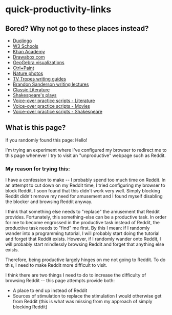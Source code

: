 # quick-productivity-links

## Bored? Why not go to these places instead?

- [Duolingo](https://duolingo.com/)
- [W3 Schools](https://www.w3schools.com/)
- [Khan Academy](https://www.khanacademy.org/)
- [Drawabox.com](https://www.drawabox.com/)
- [GeoGebra visualizations](https://www.geogebra.org/u/seriousmax)
- [Ctrl+Paint](https://www.ctrlpaint.com/library)
- [Nature photos](https://www.pexels.com/search/landscape/)
- [TV Tropes writing guides](https://tvtropes.org/pmwiki/pmwiki.php/SoYouWantTo/SeeTheIndex)
- [Brandon Sanderson writing lectures](https://www.youtube.com/watch?v=N4ZDBOc2tX8&list=PLH3mK1NZn9QqOSj3ObrP3xL8tEJQ12-vL&index=2)
- [Classic Literature](https://americanliterature.com/books)
- [Shakespeare's plays](https://www.opensourceshakespeare.org/views/plays/plays.php)
- [Voice-over practice scripts - Literature](https://iwanttobeavoiceactor.com/practice-monologs-literature/)
- [Voice-over practice scripts - Movies](https://iwanttobeavoiceactor.com/practice-monologs-movies/)
- [Voice-over practice scripts - Shakespeare](https://iwanttobeavoiceactor.com/practice-monologs-shakespeare/)

## What is this page?

If you randomly found this page: Hello! 

I'm trying an experiment where I've configured my browser to redirect me to this page whenever I try to visit an "unproductive" webpage such as Reddit.

### My reason for trying this: 

I have a confession to make -- I probably spend too much time on Reddit. In an attempt to cut down on my Reddit time, I tried configuring my browser to block Reddit. I soon found that this didn't work very well. Simply blocking Reddit didn't remove my need for amusement and I found myself disabling the blocker and browsing Reddit anyway.

I think that something else needs to "replace" the amusement that Reddit provides. Fortunately, this something-else can be a productive task. In order for me to become engrossed in the productive task instead of Reddit, the productive task needs to "find" me first. By this I mean: if I randomly wander into a programming tutorial, I will probably start doing the tutorial and forget that Reddit exists. However, if I randomly wander onto Reddit, I will probably start mindlessly browsing Reddit and forget that anything else exists.

Therefore, being productive largely hinges on me not going to Reddit. To do this, I need to make Reddit more difficult to visit.

I think there are two things I need to do to increase the difficulty of browsing Reddit -- this page attempts provide both:
- A place to end up instead of Reddit
- Sources of stimulation to replace the stimulation I would otherwise get from Reddit (this is what was missing from my approach of simply blocking Reddit)
